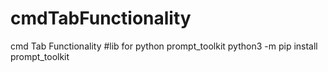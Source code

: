 # cmdTabFunctionality
cmd Tab Functionality
#lib for python  prompt_toolkit
python3 -m pip install prompt_toolkit


